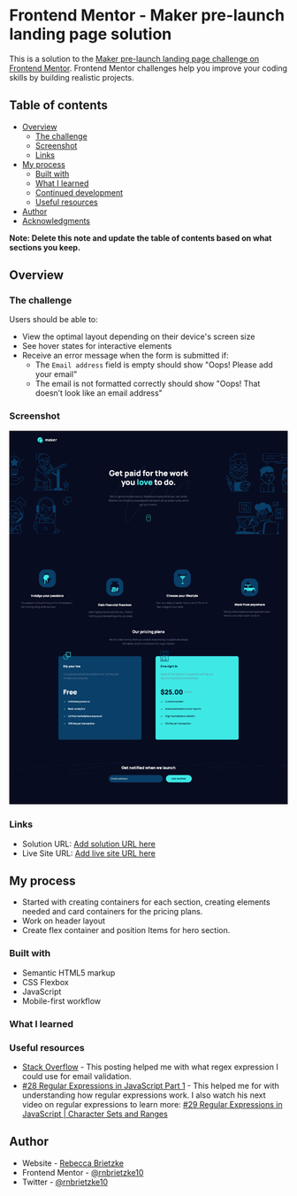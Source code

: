 # Frontend Mentor - Maker pre-launch landing page solution

This is a solution to the [Maker pre-launch landing page challenge on Frontend Mentor](https://www.frontendmentor.io/challenges/maker-prelaunch-landing-page-WVZIJtKLd). Frontend Mentor challenges help you improve your coding skills by building realistic projects.

## Table of contents

- [Overview](#overview)
  - [The challenge](#the-challenge)
  - [Screenshot](#screenshot)
  - [Links](#links)
- [My process](#my-process)
  - [Built with](#built-with)
  - [What I learned](#what-i-learned)
  - [Continued development](#continued-development)
  - [Useful resources](#useful-resources)
- [Author](#author)
- [Acknowledgments](#acknowledgments)

**Note: Delete this note and update the table of contents based on what sections you keep.**

## Overview

### The challenge

Users should be able to:

- View the optimal layout depending on their device's screen size
- See hover states for interactive elements
- Receive an error message when the form is submitted if:
  - The `Email address` field is empty should show "Oops! Please add your email"
  - The email is not formatted correctly should show "Oops! That doesn’t look like an email address"

### Screenshot

![](./screenshot.png)

### Links

- Solution URL: [Add solution URL here](https://github.com/rnbrietzke10/marker-landing-page)
- Live Site URL: [Add live site URL here](https://rnbrietzke10.github.io/marker-landing-page/)

## My process

- Started with creating containers for each section, creating elements needed and card containers for the pricing plans.
- Work on header layout
- Create flex container and position Items for hero section.

### Built with

- Semantic HTML5 markup
- CSS Flexbox
- JavaScript
- Mobile-first workflow

### What I learned

### Useful resources

- [Stack Overflow](https://stackoverflow.com/questions/46155/whats-the-best-way-to-validate-an-email-address-in-javascript) - This posting helped me with what regex expression I could use for email validation.
- [#28 Regular Expressions in JavaScript Part 1](https://youtu.be/WeIRHETbcLs) - This helped me for with understanding how regular expressions work. I also watch his next video on regular expressions to learn more: [#29 Regular Expressions in JavaScript | Character Sets and Ranges](https://youtu.be/vBFTQuLgnfg)

## Author

- Website - [Rebecca Brietzke](https://www.your-site.com)
- Frontend Mentor - [@rnbrietzke10](https://www.frontendmentor.io/profile/rnbrietzke10)
- Twitter - [@rnbrietzke10](https://www.twitter.com/rnbrietzke10)
